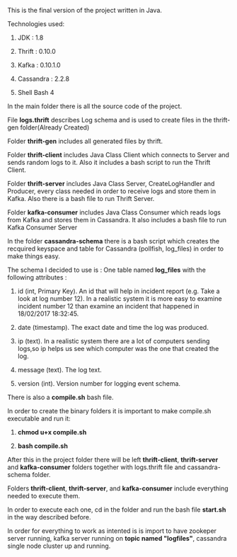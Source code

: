 This is the final version of the project written in Java.

Technologies used:

1. JDK : 1.8

2. Thrift : 0.10.0

3. Kafka : 0.10.1.0

4. Cassandra : 2.2.8

5. Shell Bash 4

In the main folder there is all the source code of the project. 

File **logs.thrift** describes Log schema and is used to create files in the thrift-gen folder(Already Created)

Folder **thrift-gen** includes all generated files by thrift.

Folder **thrift-client** includes Java Class Client which connects to Server and sends random logs to it. Also it includes a bash script to run the Thrift Client.

Folder **thrift-server** includes Java Class Server, CreateLogHandler and Producer, every class needed in order to receive logs and store them in Kafka. Also there is a bash file to run Thrift Server.

Folder **kafka-consumer** includes Java Class Consumer which reads logs from Kafka and stores them in Cassandra. It also includes a bash file to run Kafka Consumer Server

In the folder **cassandra-schema** there is a bash script which creates the recquired keyspace and table for Cassandra (pollfish, log_files) in order to make things easy.

The schema I decided to use is : One table named **log_files** with the following attributes :

1. id (int, Primary Key). An id that will help in incident report (e.g. Take a look at log number 12). In a realistic system it is more easy to examine incident number 12 than examine an incident that happened in 18/02/2017 18:32:45.

2. date (timestamp). The exact date and time the log was produced.

3. ip (text). In a realistic system there are a lot of computers sending logs,so ip helps us see which computer was the one that created the log.

4. message (text). The log text.

5. version (int). Version number for logging event schema.

There is also a **compile.sh** bash file.

In order to create the binary folders it is important to make compile.sh executable and run it:

1. **chmod u+x compile.sh**

2. **bash compile.sh**

After this in the project folder there will be left **thrift-client**, **thrift-server** and **kafka-consumer** folders together with logs.thrift file and cassandra-schema folder.

Folders **thrift-client**, **thrift-server**, and **kafka-consumer** include everything needed to execute them.

In order to execute each one, cd in the folder and run the bash file **start.sh** in the way described before.

In order for everything to work as intented is is import to have zookeper server running, kafka server running on **topic named "logfiles"**, cassandra single node cluster up and running.
